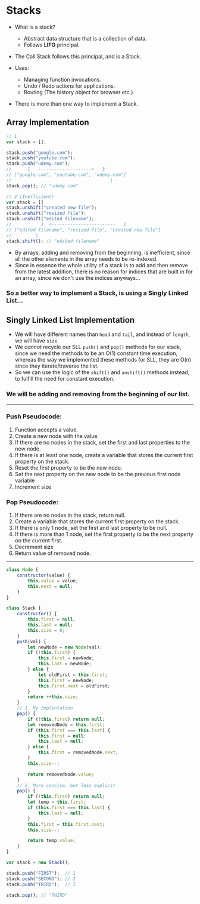 # Stacks

- What is a stack?
  - Abstract data structure that is a collection of data.
  - Follows **LIFO** principal.

- The Call Stack follows this principal, and is a Stack.

- Uses: 
  - Managing function invocations.
  - Undo / Redo actions for applications.
  - Routing (The history object for browser etc.).

- There is more than one way to implement a Stack.

## Array Implementation
```js
// 1
var stack = [];

stack.push("google.com");
stack.push("youtube.com");
stack.push("udemy.com");
//      1   -------------------->   3
// ["google.com", "youtube.com", "udemy.com"] 
//                                     |
stack.pop(); // "udemy.com"

// 2 (Inefficient)
var stack = []
stack.unshift("created new file");
stack.unshift("resized file");
stack.unshift("edited filename");
//           3  <------------------------   1
// ["edited filename", "resized file", "created new file"]
//         |
stack.shift(); // "edited filename"
```
- By arrays, adding and removing from the beginning, is inefficient, since all the other elements in the array needs to be re-indexed.
- Since in essence the whole utility of a stack is to add and then remove from the latest addition, there is no reason for indices that are built in for an array, since we don't use the indices anyways...

### So a better way to implement a Stack, is using a Singly Linked List...

## Singly Linked List Implementation
- We will have different names than `head` and `tail`, and instead of `length`, we will have `size`.
- We *cannot* recycle our SLL `push()` and `pop()` methods for our stack, since we need the methods to be an O(1) constant time execution, whereas the way we implemented these methods for SLL, they are O(n) since they iterate/traverse the list.
- So we can use the logic of the `shift()` and `unshift()` methods instead, to fulfill the need for constant execution.

### We will be adding and removing from the **beginning** of our list.
---
### Push Pseudocode:
1. Function accepts a value.
2. Create a new node with the value.
3. If there are no nodes in the stack, set the first and last properties to the new node.
4. If there is at least one node, create a variable that stores the current first property on the stack.
5. Reset the first property to be the new node.
6. Set the next property on the new node to be the previous first node variable
7. Increment size

### Pop Pseudocode:
1. If there are no nodes in the stack, return null.
2. Create a variable that stores the current first property on the stack.
3. If there is only 1 node, set the first and last property to be null.
4. If there is more than 1 node, set the first property to be the next property on the current first.
5. Decrement size
6. Return value of removed node.

---
```js
class Node {
    constructor(value) {
        this.value = value;
        this.next = null;
    }
}

class Stack {
    constructor() {
        this.first = null;
        this.last = null;
        this.size = 0;
    }
    push(val) {
        let newNode = new Node(val);
        if (!this.first) {
            this.first = newNode;
            this.last = newNode;
        } else {
            let oldFirst = this.first;
            this.first = newNode;
            this.first.next = oldFirst;
        }
        return ++this.size; 
    }
    // 1. My Implentation
    pop() {
        if (!this.first) return null;
        let removedNode = this.first;
        if (this.first === this.last) {
            this.first = null;
            this.last = null;
        } else {
            this.first = removedNode.next;
        }
        this.size--;

        return removedNode.value;
    }
    // 2. More concise, but less explicit
    pop() {
        if (!this.first) return null;
        let temp = this.first;
        if (this.first === this.last) {
            this.last = null;
        } 
        this.first = this.first.next;
        this.size--;

        return temp.value;
    }
}

var stack = new Stack();

stack.push("FIRST");  // 1
stack.push("SECOND"); // 2
stack.push("THIRD");  // 3

stack.pop(); // "THIRD"

```